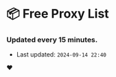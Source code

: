# :package: Free Proxy List
### Updated every 15 minutes.

- Last updated: `2024-09-14 22:40`

:heart:
